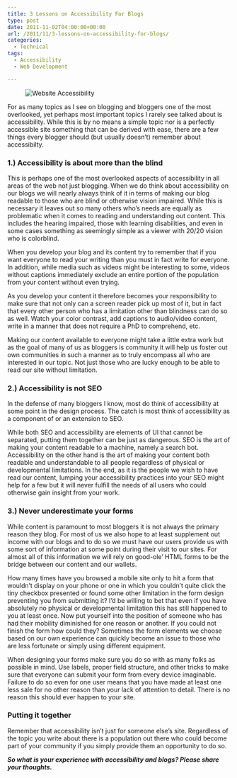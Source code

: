 ```yaml
---
title: 3 Lessons on Accessibility For Blogs
type: post
date: 2011-11-02T04:00:00+00:00
url: /2011/11/3-lessons-on-accessibility-for-blogs/
categories:
  - Technical
tags:
  - Accessibility
  - Web Development

---
```

<div class="wp-block-image">
  <figure class="alignright"><img decoding="async" src="/images/2011/11/Website-Accessibility-225x168-1.jpg" alt="Website Accessibility" class="wp-image-3455" title="Website Accessibility" /></figure>
</div>

For as many topics as I see on blogging and bloggers one of the most overlooked, yet perhaps most important topics I rarely see talked about is accessibility. While this is by no means a simple topic nor is a perfectly accessible site something that can be derived with ease, there are a few things every blogger should (but usually doesn’t) remember about accessibilty.

### 1.) Accessibility is about more than the blind

This is perhaps one of the most overlooked aspects of accessibility in all areas of the web not just blogging. When we do think about accessibility on our blogs we will nearly always think of it in terms of making our blog readable to those who are blind or otherwise vision impaired. While this is necessary it leaves out so many others who’s needs are equally as problematic when it comes to reading and understanding out content. This includes the hearing impaired, those with learning disabilities, and even in some cases something as seemingly simple as a viewer with 20/20 vision who is colorblind.

When you develop your blog and its content try to remember that if you want everyone to read your writing than you must in fact write for everyone. In addition, while media such as videos might be interesting to some, videos without captions immediately exclude an entire portion of the population from your content without even trying.

As you develop your content it therefore becomes your responsibility to make sure that not only can a screen reader pick up most of it, but in fact that every other person who has a limitation other than blindness can do so as well. Watch your color contrast, add captions to audio/video content, write in a manner that does not require a PhD to comprehend, etc.

Making our content available to everyone might take a little extra work but as the goal of many of us as bloggers is community it will help us foster out own communities in such a manner as to truly encompass all who are interested in our topic. Not just those who are lucky enough to be able to read our site without limitation.

### 2.) Accessibility is not SEO

In the defense of many bloggers I know, most do think of accessibility at some point in the design process. The catch is most think of accessibility as a component of or an extension to SEO.

While both SEO and accessibility are elements of UI that cannot be separated, putting them together can be just as dangerous. SEO is the art of making your content readable to a machine, namely a search bot. Accessibility on the other hand is the art of making your content both readable and understandable to all people regardless of physical or developmental limitations. In the end, as it is the people we wish to have read our content, lumping your accessibility practices into your SEO might help for a few but it will never fulfill the needs of all users who could otherwise gain insight from your work.

### 3.) Never underestimate your forms

While content is paramount to most bloggers it is not always the primary reason they blog. For most of us we also hope to at least supplement out income with our blogs and to do so we must have our users provide us with some sort of information at some point during their visit to our sites. For almost all of this information we will rely on good-ole’ HTML forms to be the bridge between our content and our wallets.

How many times have you browsed a mobile site only to hit a form that wouldn’t display on your phone or one in which you couldn’t quite click the tiny checkbox presented or found some other limitation in the form design preventing you from submitting it? I’d be willing to bet that even if you have absolutely no physical or developmental limitation this has still happened to you at least once. Now put yourself into the position of someone who has had their mobility diminished for one reason or another. If you could not finish the form how could they? Sometimes the form elements we choose based on our own experience can quickly become an issue to those who are less fortunate or simply using different equipment.

When designing your forms make sure you do so with as many folks as possible in mind. Use labels, proper field structure, and other tricks to make sure that everyone can submit your form from every device imaginable. Failure to do so even for one user means that you have made at least one less sale for no other reason than your lack of attention to detail. There is no reason this should ever happen to your site.

### Putting it together

Remember that accessibility isn’t just for someone else’s site. Regardless of the topic you write about there is a population out there who could become part of your community if you simply provide them an opportunity to do so.

_**So what is your experience with accessibility and blogs? Please share your thoughts.**_